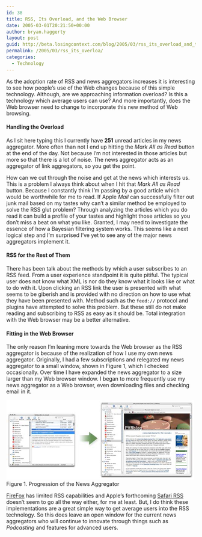 ```yaml
---
id: 38
title: RSS, Its Overload, and the Web Browser
date: 2005-03-01T20:21:50+00:00
author: bryan.haggerty
layout: post
guid: http://beta.losingcontext.com/blog/2005/03/rss_its_overload_and_the_web_browser.php
permalink: /2005/03/rss_its_overloa/
categories:
  - Technology
---
```

As the adoption rate of RSS and news aggregators increases it is interesting to see how people&#8217;s use of the Web changes because of this simple technology. Although, are we approaching information overload? Is this a technology which average users can use? And more importantly, does the Web browser need to change to incorporate this new method of Web browsing.

#### Handling the Overload

As I sit here typing this I currently have **251** unread articles in my news aggregator. More often than not I end up hitting the _Mark All as Read_ button at the end of the day. Not because I&#8217;m not interested in those articles but more so that there is a lot of noise. The news aggregator acts as an aggregator of link aggregators, so you get the point.

How can we cut through the noise and get at the news which interests us. This is a problem I always think about when I hit that _Mark All as Read_ button. Because I constantly think I&#8217;m passing by a good article which would be worthwhile for me to read. If Apple _Mail_ can successfully filter out junk mail based on my tastes why can&#8217;t a similar method be employed to solve the RSS glut problem? Through analyzing the articles which you do read it can build a profile of your tastes and highlight those articles so you don&#8217;t miss a beat on what you like. Granted, I may need to investigate the essence of how a Bayesian filtering system works. This seems like a next logical step and I&#8217;m surprised I&#8217;ve yet to see any of the major news aggregators implement it.

#### RSS for the Rest of Them

There has been talk about the methods by which a user subscribes to an RSS feed. From a user experience standpoint it is quite pitiful. The typical user does not know what XML is nor do they know what it looks like or what to do with it. Upon clicking an RSS link the user is presented with what seems to be giberish and is provided with no direction on how to use what they have been presented with. Method such as the `feed://` protocol and plugins have attempted to solve this problem. But these still do not make reading and subscribing to RSS as easy as it should be. Total integration with the Web browser may be a better alternative.

#### Fitting in the Web Browser

The only reason I&#8217;m leaning more towards the Web browser as the RSS aggregator is because of the realization of how I use my own news aggregator. Originally, I had a few subscriptions and relegated my news aggregator to a small window, shown in Figure 1, which I checked occasionally. Over time I have expanded the news aggregator to a size larger than my Web browser window. I began to more frequently use my news aggregator as a Web browser, even downloading files and checking email in it.

<p class="figure-centered">
  <img src="blog/wp-content/uploads/legacy/rss-news-aggregators.jpg" alt="News Aggregator Progression" height="212" width="500" /><br /> Figure 1. Progression of the News Aggregator
</p>

[FireFox](http://www.getfirefox.com) has limited RSS capabilities and Apple&#8217;s forthcoming [Safari RSS](http://www.apple.com/macosx/tiger/safari.html) doesn&#8217;t seem to go all the way either, for me at least. But, I do think these implementations are a great simple way to get average users into the RSS technology. So this does leave an open window for the current news aggregators who will continue to innovate through things such as _Podcasting_ and features for advanced users.